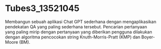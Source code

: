# Tubes3_13521045
Membangun sebuah aplikasi Chat GPT sederhana dengan mengaplikasikan pendekatan QA yang paling sederhana tersebut. Pencarian pertanyaan yang paling mirip dengan pertanyaan yang diberikan pengguna dilakukan dengan algoritma pencocokan string Knuth-Morris-Pratt (KMP) dan Boyer-Moore (BM).
